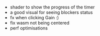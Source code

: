 - shader to show the progress of the timer
- a good visual for seeing blockers status
- fx when clicking Gain :)
- fix wasm not being centered
- perf optimisations